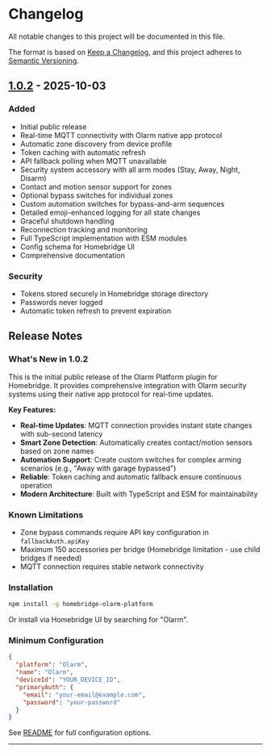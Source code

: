 # Changelog

All notable changes to this project will be documented in this file.

The format is based on [Keep a Changelog](https://keepachangelog.com/en/1.0.0/),
and this project adheres to [Semantic Versioning](https://semver.org/spec/v2.0.0.html).

## [1.0.2] - 2025-10-03

### Added
- Initial public release
- Real-time MQTT connectivity with Olarm native app protocol
- Automatic zone discovery from device profile
- Token caching with automatic refresh
- API fallback polling when MQTT unavailable
- Security system accessory with all arm modes (Stay, Away, Night, Disarm)
- Contact and motion sensor support for zones
- Optional bypass switches for individual zones
- Custom automation switches for bypass-and-arm sequences
- Detailed emoji-enhanced logging for all state changes
- Graceful shutdown handling
- Reconnection tracking and monitoring
- Full TypeScript implementation with ESM modules
- Config schema for Homebridge UI
- Comprehensive documentation

### Security
- Tokens stored securely in Homebridge storage directory
- Passwords never logged
- Automatic token refresh to prevent expiration

## Release Notes

### What's New in 1.0.2

This is the initial public release of the Olarm Platform plugin for Homebridge. It provides comprehensive integration with Olarm security systems using their native app protocol for real-time updates.

**Key Features:**
- **Real-time Updates**: MQTT connection provides instant state changes with sub-second latency
- **Smart Zone Detection**: Automatically creates contact/motion sensors based on zone names
- **Automation Support**: Create custom switches for complex arming scenarios (e.g., "Away with garage bypassed")
- **Reliable**: Token caching and automatic fallback ensure continuous operation
- **Modern Architecture**: Built with TypeScript and ESM for maintainability

### Known Limitations

- Zone bypass commands require API key configuration in `fallbackAuth.apiKey`
- Maximum 150 accessories per bridge (Homebridge limitation - use child bridges if needed)
- MQTT connection requires stable network connectivity

### Installation

```bash
npm install -g homebridge-olarm-platform
```

Or install via Homebridge UI by searching for "Olarm".

### Minimum Configuration

```json
{
  "platform": "Olarm",
  "name": "Olarm",
  "deviceId": "YOUR_DEVICE_ID",
  "primaryAuth": {
    "email": "your-email@example.com",
    "password": "your-password"
  }
}
```

See [README](https://github.com/vangogh27/homebridge-olarm-platform#readme) for full configuration options.

---

[1.0.2]: https://github.com/vangogh27/homebridge-olarm-platform/releases/tag/v1.0.2